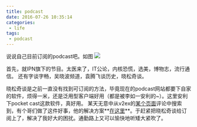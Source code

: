 ```yaml
---
title: podcast
date: 2016-07-26 10:35:14
categories:
 - life
tags:
 - podcast
---
```

说说自己目前订阅的podcast吧。如图
![](http://ww4.sinaimg.cn/large/772d7a33jw1f67482m28zj20u01hctfp.jpg)

首先，就IPN旗下的节目。太医来了，IT公论，内核恐慌，选美，博物志，流行通信。
还有字谈字畅，吴晓波频道，袁腾飞谈历史，晓松奇谈。

晓松奇谈是之前一直没有找到可订阅的方法，毕竟现在的podcast网站都要下自家的软件，烦得一米，还是泛用型客户端好用（都是被李如一安利的~）。这里安利下pocket cast这款软件，真好用。
某天无意中从v2ex的[某个页面](https://www.v2ex.com/t/239246)评论中搜索到，有个哥们做了这件好事，他的解决方案**[在这里](https://zhi.miao.li/p/listen_miao_li/)**。于赶紧把晓松奇谈给订阅上了，解决了我好大的困扰。通勤路上又可以愉快地听矮大紧吹了。
